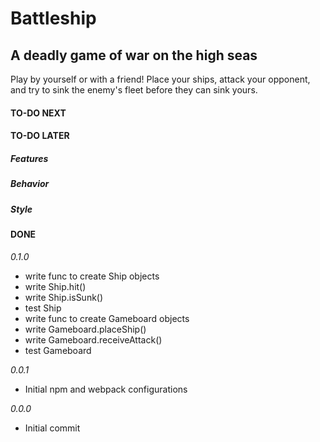 # Battleship

## A deadly game of war on the high seas

Play by yourself or with a friend! Place your ships, attack your opponent, and try to sink the enemy's fleet before they can sink yours.

#### TO-DO NEXT

#### TO-DO LATER

##### Features

##### Behavior

##### Style

#### DONE

_0.1.0_

- write func to create Ship objects
- write Ship.hit()
- write Ship.isSunk()
- test Ship
- write func to create Gameboard objects
- write Gameboard.placeShip()
- write Gameboard.receiveAttack()
- test Gameboard

_0.0.1_

- Initial npm and webpack configurations

_0.0.0_

- Initial commit

